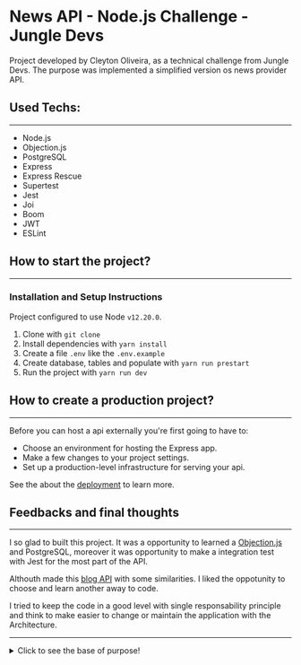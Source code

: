# News API - Node.js Challenge - Jungle Devs

Project developed by Cleyton Oliveira, as a technical challenge from Jungle Devs. The purpose was implemented a simplified version os news provider API.

## Used Techs:
---

- Node.js
- Objection.js
- PostgreSQL
- Express
- Express Rescue
- Supertest
- Jest
- Joi
- Boom
- JWT
- ESLint
## How to start the project?
---

### Installation and Setup Instructions

Project configured to use Node `v12.20.0`.

1. Clone with `git clone`
2. Install dependencies with `yarn install`
3. Create a file `.env` like the `.env.example`
4. Create database, tables and populate with `yarn run prestart`
5. Run the project with `yarn run dev`

## How to create a production project?
---
Before you can host a api externally you're first going to have to:

- Choose an environment for hosting the Express app.
- Make a few changes to your project settings.
- Set up a production-level infrastructure for serving your api.

See the about the [deployment](https://developer.mozilla.org/en-US/docs/Learn/Server-side/Express_Nodejs/deployment) to learn more.

## Feedbacks and final thoughts
---

I so glad to built this project. It was a opportunity to learned a [Objection.js](https://vincit.github.io/objection.js/) and PostgreSQL, moreover it was opportunity to make a integration test with Jest for the most part of the API.

Althouth made this [blog API](https://github.com/cleytonoliveira/blogs-api) with some similarities. I liked the oppotunity to choose and learn another away to code.

I tried to keep the code in a good level with single responsability principle and think to make easier to change or maintain the application with the Architecture.

---

<details>
  <summary>Click to see the base of purpose!</summary>

# Jungle Devs - Node Challenge #001

## Description

**Challenge goal**: The purpose of this challenge is to give an overall understanding of a backend application. You’ll be implementing a simplified version of news provider API. The concepts that you’re going to apply are:

- REST architecture;
- Authentication and permissions;
- Data modeling and migrations;
- SQL database;
- Query optimization;
- Serialization;
- Production builds.

**Target level**: This is an all around challenge that cover both juniors and experience devs based on the depth of how the concepts were applied.

**Final accomplishment**: By the end of this challenge you’ll have a production ready API.

## Acceptance criteria

- Clear instructions on how to run the application in development mode
- Clear instructions on how to create production builds
- A good API documentation or collection
- Models created using [Objection.js](https://vincit.github.io/objection.js/)
- Login API: `/api/login`
- Sign-up API: `/api/sign-up`
- Administrator restricted APIs:
  - CRUD `/api/admin/authors`
  - CRUD `/api/admin/articles`
- List article endpoint `/api/articles?category=:slug` with the following response:
```json
[
  {
    "author": {
      "name": "Author Name",
      "picture": "https://picture.url"
    },
    "category": "Category",
    "title": "Article title",
    "summary": "This is a summary of the article"
  },
  ...
]
```
- Article detail endpoint `/api/articles/:id` with different responses for anonymous and logged users:

    **Anonymous**
    ```json
    {
      "author": {
        "name": "Author Name",
        "picture": "https://picture.url"
      },
      "category": "Category",
      "title": "Article title",
      "summary": "This is a summary of the article",
      "firstParagraph": "<p>This is the first paragraph of this article</p>"
    }
    ```

    **Logged user**
    ```json
    {
      "author": {
        "name": "Author Name",
        "picture": "https://picture.url"
      },
      "category": "Category",
      "title": "Article title",
      "summary": "This is a summary of the article",
      "firstParagraph": "<p>This is the first paragraph of this article</p>",
      "body": "<div><p>Second paragraph</p><p>Third paragraph</p></div>"
    }
    ```


## Instructions to Run

- Database: `docker-compose up` will start the PostgreSQL DB
- `yarn dev` is configured to start the app.js using nodemon
</details>
